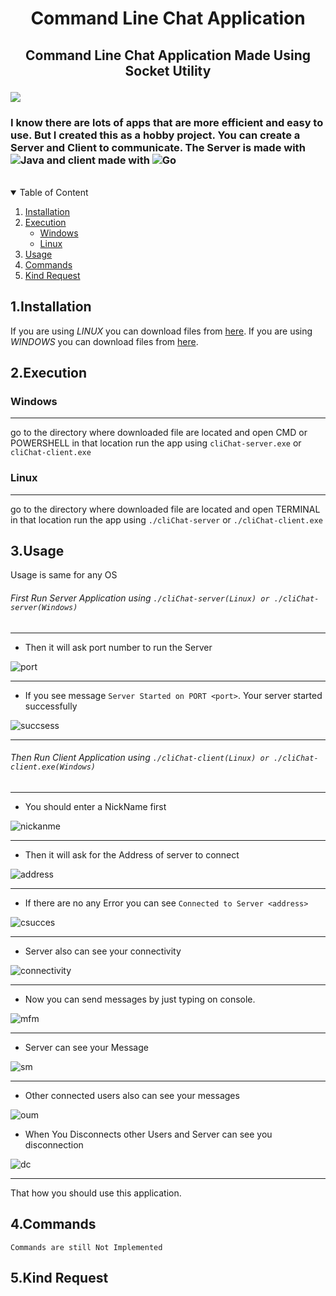 
# <p align="center"> Command Line Chat Application </p>
 
## <p align="center"> Command Line Chat Application Made Using Socket Utility </p>

<img style="text-align: center;" src="https://user-images.githubusercontent.com/75155192/184914041-e580521e-b5ad-4a26-a0ec-37a877b3f519.png">


### I know there are lots of apps that are more efficient and easy to use. But I created this as a hobby project. You can create a Server and Client to communicate. The Server is made with ![Java](https://img.shields.io/badge/java-%23ED8B00.svg?style=for-the-badge&logo=java&logoColor=white) and client made with ![Go](https://img.shields.io/badge/go-%2300ADD8.svg?style=for-the-badge&logo=go&logoColor=white)
<br>

<details open>
    <summary>Table of Content</summary>
    <ol>
        <li><a href="#1installation">Installation</a></li>
        <li><a href="#2execution">Execution</a>
            <ul>
                <li><a href="#windows">Windows</li>
                <li><a href="#linux">Linux</li>
            </ul>
        </li>
        <li><a href="#3usage">Usage</a></li>
        <li><a href="#4commands">Commands</a></li>
        <li><a href="#5kind-request">Kind Request</a></li>
    </ol>
</details>

## 1.Installation

If you are using *LINUX* you can download files from [here](https://github.com/heshanthenura/cliChat-releases/tree/main/Linux).
If you are using *WINDOWS* you can download files from [here](https://github.com/heshanthenura/cliChat-releases/tree/main/Windows).

## 2.Execution
   ### Windows
<hr>

go to the directory where downloaded file are located
and open CMD or POWERSHELL in that location
run the app using `cliChat-server.exe` or `cliChat-client.exe`

### Linux
<hr>

go to the directory where downloaded file are located
and open TERMINAL in that location
run the app using `./cliChat-server` or `./cliChat-client.exe`

## 3.Usage
Usage is same for any OS

###### First Run Server Application using `./cliChat-server(Linux) or ./cliChat-server(Windows)`

<hr>

* Then it will ask port number to run the Server

![port](https://user-images.githubusercontent.com/75155192/184917231-1994d988-0050-4e85-bf63-a4d1250b8a26.png)
<hr>

* If you see message `Server Started on PORT <port>`. Your server started successfully

![succsess](https://user-images.githubusercontent.com/75155192/184918793-dc919c77-4e5d-46fb-91e0-004534556682.png)
<hr>

###### Then Run Client Application using `./cliChat-client(Linux) or ./cliChat-client.exe(Windows)`
<hr>

* You should enter a NickName first

![nickanme](https://user-images.githubusercontent.com/75155192/184922417-0ba40033-d327-41c3-902d-6d8a0129dc77.png)
<hr>

* Then it will ask for the Address of server to connect

![address](https://user-images.githubusercontent.com/75155192/184924113-c75c253b-5f70-4959-971f-2c377f1b165f.png)
<hr>

* If there are no any Error you can see `Connected to Server <address>`

![csucces](https://user-images.githubusercontent.com/75155192/184924650-a160c05a-7733-4793-b050-65e2be86f007.png)
<hr>

* Server also can see your connectivity

![connectivity](https://user-images.githubusercontent.com/75155192/184926225-b4be159c-b030-4900-830b-12721a94fdd4.png)
<hr>

* Now you can send messages by just typing on console.

![mfm](https://user-images.githubusercontent.com/75155192/184927245-5840c1b7-4aa2-4e5d-8d40-119d9779b312.png)
<hr>

* Server can see your Message

![sm](https://user-images.githubusercontent.com/75155192/184927484-eb7fd0a6-d417-4ef3-ad9d-ed82e9912789.png)
<hr>

* Other connected users also can see your messages

![oum](https://user-images.githubusercontent.com/75155192/184927763-f3cc58f7-d93f-4084-b949-6d2de8a8b002.png)

* When You Disconnects other Users and Server can see you disconnection

![dc](https://user-images.githubusercontent.com/75155192/184928337-d2745bcf-12fa-40bb-926b-645de36da6d6.png)
<hr>

That how you should use this application.

## 4.Commands
`Commands are still Not Implemented`

## 5.Kind Request
